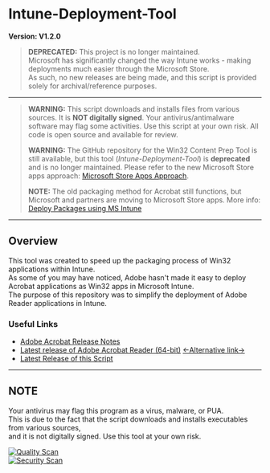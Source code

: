 # Intune-Deployment-Tool

**Version: V1.2.0**

> **DEPRECATED:** This project is no longer maintained.  
> Microsoft has significantly changed the way Intune works - making deployments much easier through the Microsoft Store.  
> As such, no new releases are being made, and this script is provided solely for archival/reference purposes.

---

> **WARNING:** This script downloads and installs files from various sources. It is **NOT digitally signed**. Your antivirus/antimalware software may flag some activities. Use this script at your own risk. All code is open source and available for review.
> 
> **WARNING:** The GitHub repository for the Win32 Content Prep Tool is still available, but this tool (*Intune-Deployment-Tool*) is **deprecated** and is no longer maintained. Please refer to the new Microsoft Store apps approach: [Microsoft Store Apps Approach](https://learn.microsoft.com/en-us/mem/intune-service/apps/store-apps-microsoft).
> 
> **NOTE:** The old packaging method for Acrobat still functions, but Microsoft and partners are moving to Microsoft Store apps. More info: [Deploy Packages using MS Intune](https://helpx.adobe.com/enterprise/kb/deploy-packages-using-ms-intune.html)

---

## Overview

This tool was created to speed up the packaging process of Win32 applications within Intune.  
As some of you may have noticed, Adobe hasn't made it easy to deploy Acrobat applications as Win32 apps in Microsoft Intune.  
The purpose of this repository was to simplify the deployment of Adobe Reader applications in Intune.

### Useful Links

- [Adobe Acrobat Release Notes](https://helpx.adobe.com/acrobat/release-note/release-notes-acrobat-reader.html)
- [Latest release of Adobe Acrobat Reader (64-bit)](https://ardownload3.adobe.com/pub/adobe/acrobat/win/AcrobatDC/2500120432/AcroRdrDCx642500120432_en_US.exe) [<-Alternative link->](https://ardownload2.adobe.com/pub/adobe/acrobat/win/AcrobatDC/2500120432/AcroRdrDCx642500120432_en_US.exe)
- [Latest Release of this Script](https://github.com/Stensel8/Intune-Deployment-Tool/releases)

---

## NOTE

Your antivirus may flag this program as a virus, malware, or PUA.  
This is due to the fact that the script downloads and installs executables from various sources,  
and it is not digitally signed. Use this tool at your own risk.

[![Quality Scan](https://github.com/Stensel8/Intune-Deployment-Tool/actions/workflows/Quality%20Scan.yml/badge.svg)](https://github.com/Stensel8/Intune-Deployment-Tool/actions/workflows/Quality%20Scan.yml)  
[![Security Scan](https://github.com/Stensel8/Intune-Deployment-Tool/actions/workflows/Security%20Scan.yml/badge.svg)](https://github.com/Stensel8/Intune-Deployment-Tool/actions/workflows/Security%20Scan.yml)
